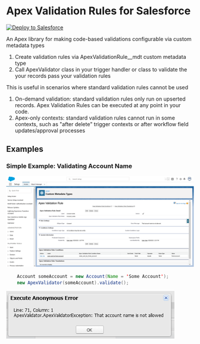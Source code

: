 # Apex Validation Rules for Salesforce

<a href="https://githubsfdeploy.herokuapp.com/?owner=jongpie&repo=ApexValidationRules&ref=main" target="_blank">
    <img alt="Deploy to Salesforce" src="https://raw.githubusercontent.com/afawcett/githubsfdeploy/master/deploy.png">
</a>

An Apex library for making code-based validations configurable via custom metadata types

1. Create validation rules via ApexValidationRule\_\_mdt custom metadata type
2. Call ApexValidator class in your trigger handler or class to validate the your records pass your validation rules

This is useful in scenarios where standard validation rules cannot be used

1. On-demand validation: standard validation rules only run on upserted records. Apex Validation Rules can be executed at any point in your code.
2. Apex-only contexts: standard validation rules cannot run in some contexts, such as "after delete" trigger contexts or after workflow field updates/approval processes

## Examples

### Simple Example: Validating Account Name

![Example Validation Rule: Account Name](./assets/validation-rule-example-account-name.png)

```java
    Account someAccount = new Account(Name = 'Some Account');
    new ApexValidator(someAccount).validate();
```

![Example Validation Rule: Account Name Exception](./assets/validation-rule-example-account-name-exception.png)
